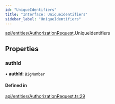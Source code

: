 ```yaml
---
id: "UniqueIdentifiers"
title: "Interface: UniqueIdentifiers"
sidebar_label: "UniqueIdentifiers"
---
```


[api/entities/AuthorizationRequest](../../../../../modules/API/Entities/AuthorizationRequest/AuthorizationRequest.md).UniqueIdentifiers

## Properties

### authId

• **authId**: `BigNumber`

#### Defined in

[api/entities/AuthorizationRequest.ts:29](https://github.com/PolymeshAssociation/polymesh-sdk/blob/978e4ded6/src/api/entities/AuthorizationRequest.ts#L29)
